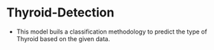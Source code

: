 # Thyroid-Detection
- This model buils a classification methodology to predict the type of Thyroid based on the given data.
